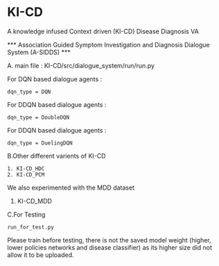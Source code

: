 # KI-CD
A knowledge infused Context driven (KI-CD) Disease Diagnosis VA

*** Association Guided Symptom Investigation and Diagnosis Dialogue System (A-SIDDS) ***


A. main file  : KI-CD/src/dialogue_system/run/run.py

For DQN based dialogue agents :

	dqn_type = DQN

For DDQN based dialogue agents :

	dqn_type = DoubleDQN
  
For DDQN based dialogue agents :

	dqn_type = DuelingDQN


B.Other different varients of KI-CD


	1. KI-CD_HDC
	2. KI-CD_PCM
  
We also experimented with the MDD dataset 

  1. KI-CD_MDD

C.For Testing

	run_for_test.py

Please train before testing, there is not the saved model weight (higher, lower policies networks and disease classifier) as its higher size did not allow it to be uploaded.
